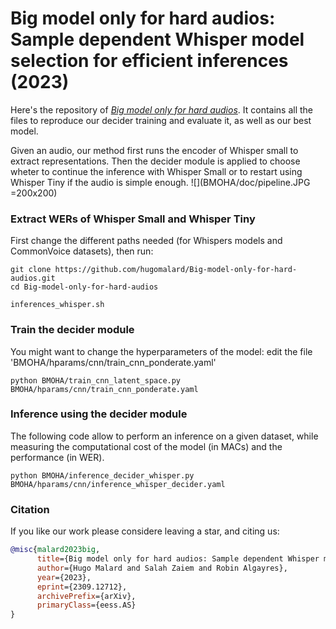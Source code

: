 # Big model only for hard audios: Sample dependent Whisper model selection for efficient inferences (2023)

Here's the repository of [*Big model only for hard audios*](https://arxiv.org/abs/2309.12712). 
It contains all the files to reproduce our decider training and evaluate it, as well as our best model. 

Given an audio, our method first runs the encoder of Whisper small to extract representations. Then the decider module is applied to choose wheter to continue the inference with Whisper Small or to restart using Whisper Tiny if the audio is simple enough.
![](BMOHA/doc/pipeline.JPG =200x200)

### Extract WERs of Whisper Small and Whisper Tiny 
First change the different paths needed (for Whispers models and CommonVoice datasets), then run:
```
git clone https://github.com/hugomalard/Big-model-only-for-hard-audios.git
cd Big-model-only-for-hard-audios

inferences_whisper.sh
```

### Train the decider module
You might want to change the hyperparameters of the model: edit the file 'BMOHA/hparams/cnn/train_cnn_ponderate.yaml'
```
python BMOHA/train_cnn_latent_space.py BMOHA/hparams/cnn/train_cnn_ponderate.yaml
```

### Inference using the decider module
The following code allow to perform an inference on a given dataset, while measuring the computational cost of the model (in MACs) and the performance (in WER).
```
python BMOHA/inference_decider_whisper.py BMOHA/hparams/cnn/inference_whisper_decider.yaml
```

### Citation
If you like our work please considere leaving a star, and citing us:
```bibtex
@misc{malard2023big,
      title={Big model only for hard audios: Sample dependent Whisper model selection for efficient inferences}, 
      author={Hugo Malard and Salah Zaiem and Robin Algayres},
      year={2023},
      eprint={2309.12712},
      archivePrefix={arXiv},
      primaryClass={eess.AS}
}


```
